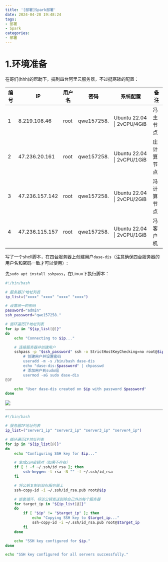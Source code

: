 ```yaml
---
title: '[部署]Spark部署'
date: 2024-04-28 19:48:24
tags: 
- 部署 
- Spark
categories: 
- 部署
---
```


# 1.环境准备

在哥们(hhh)的帮助下，搞到四台阿里云服务器，不过挺寒碜的配置：

| 编号 | IP             | 用户名 | 密码         | 系统配置         | 备注 |
| ---- | -------------- | ------ | ------------ | ------------ | ---- |
| 1    | 8.219.108.46 | root   | qwe157258. | Ubuntu 22.04 \| 2vCPU/4GiB| 冯 主节点  |
| 2    | 47.236.20.161  | root   | qwe157258.   | Ubuntu 22.04 \| 2vCPU/1GiB | 庄 计算节点  |
| 3    | 47.236.157.142 | root   | qwe157258. | Ubuntu 22.04 \| 2vCPU/2GiB| 冯  计算节点 |
| 4    | 47.236.115.157 | root   | qwe157258. | Ubuntu 22.04 \| 2vCPU/1GiB| 冯 客户机  |

写了一个shell脚本，在四台服务器上创建用户`dase-dis`（注意确保四台服务器的用户名和密码一致才可以使用）:

先`sudo apt install sshpass`，在Linux下执行脚本：

```sh
#!/bin/bash

# 服务器IP地址列表
ip_list=("xxxx" "xxxx" "xxxx" "xxxx")

# 设置统一的密码
password="admin"
ssh_password="qwe157258."

# 循环遍历IP地址列表
for ip in "${ip_list[@]}"
do
    echo "Connecting to $ip..."

    # 连接服务器并创建用户
    sshpass -p "$ssh_password" ssh -o StrictHostKeyChecking=no root@$ip << EOF
        # 创建用户并设置密码
        useradd -m -s /bin/bash dase-dis
        echo "dase-dis:$password" | chpasswd
        # 添加用户到sudo组
        usermod -aG sudo dase-dis
EOF

    echo "User dase-dis created on $ip with password $password"
done
```

![](https://cdn.jsdelivr.net/gh/oixel64/imgs/imgs/202404282346549.png)

-------------------------------------------

```sh
#!/bin/bash

# 服务器IP地址列表
ip_list=("server1_ip" "server2_ip" "server3_ip" "server4_ip")

# 循环遍历IP地址列表
for ip in "${ip_list[@]}"
do
    echo "Configuring SSH key for $ip..."

    # 生成SSH密钥对（如果不存在）
    if [ ! -f ~/.ssh/id_rsa ]; then
        ssh-keygen -t rsa -N "" -f ~/.ssh/id_rsa
    fi

    # 将公钥复制到目标服务器上
    ssh-copy-id -i ~/.ssh/id_rsa.pub root@$ip

    # 嵌套循环，将该公钥发送到除自己外的每个服务器
    for target_ip in "${ip_list[@]}"
    do
        if [ "$ip" != "$target_ip" ]; then
            echo "Copying SSH key to $target_ip..."
            ssh-copy-id -i ~/.ssh/id_rsa.pub root@$target_ip
        fi
    done

    echo "SSH key configured for $ip."
done

echo "SSH key configured for all servers successfully."
```